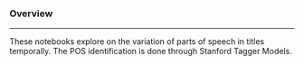 
### Overview
---

These notebooks explore on the variation of parts of speech in titles temporally. 
The POS identification is done through Stanford Tagger Models.
    
